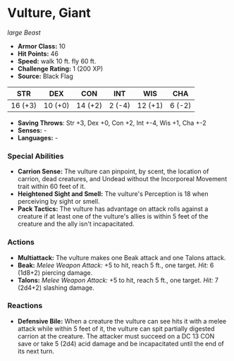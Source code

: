 # Vulture, Giant

*large* *Beast*

- **Armor Class:** 10
- **Hit Points:** 46 
- **Speed:** walk 10 ft. fly 60 ft.
- **Challenge Rating:** 1 (200 XP)
- **Source:** Black Flag

| STR | DEX | CON | INT | WIS | CHA |
| --- | --- | --- | --- | --- | --- |
| 16 (+3) | 10 (+0) | 14 (+2) | 2 (-4) | 12 (+1) | 6 (-2) |

- **Saving Throws**: Str +3, Dex +0, Con +2, Int +-4, Wis +1, Cha +-2
- **Senses:** -
- **Languages:** -

### Special Abilities

- **Carrion Sense:** The vulture can pinpoint, by scent, the location of carrion, dead creatures, and Undead without the Incorporeal Movement trait within 60 feet of it.
- **Heightened Sight and Smell:** The vulture's Perception is 18 when perceiving by sight or smell.
- **Pack Tactics:** The vulture has advantage on attack rolls against a creature if at least one of the vulture's allies is within 5 feet of the creature and the ally isn't incapacitated.

### Actions

- **Multiattack:** The vulture makes one Beak attack and one Talons attack.
- **Beak:** _Melee Weapon Attack:_ +5 to hit, reach 5 ft., one target. _Hit:_ 6 (1d8+2) piercing damage.
- **Talons:** _Melee Weapon Attack:_ +5 to hit, reach 5 ft., one target. _Hit:_ 7 (2d4+2) slashing damage.

### Reactions

- **Defensive Bile:** When a creature the vulture can see hits it with a melee attack while within 5 feet of it, the vulture can spit partially digested carrion at the creature. The attacker must succeed on a DC 13 CON save or take 5 (2d4) acid damage and be incapacitated until the end of its next turn.
